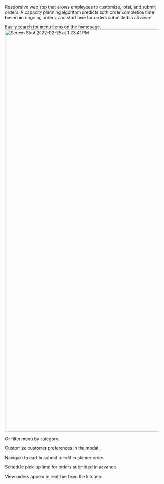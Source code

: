 
Responsive web app that allows employees to customize, total, and submit orders. A capacity planning algorithm predicts both order completion time based on ongoing orders, and start time for orders submitted in advance.

Easily search for menu items on the homepage. 
<img width="1321" alt="Screen Shot 2022-02-25 at 1 23 41 PM" src="https://user-images.githubusercontent.com/61764962/155806856-50669670-c6d6-4781-a3cf-6d0d9368acbe.png">


Or filter menu by category. 


Customize customer preferences in the modal. 


Navigate to cart to submit or edit customer order. 

Schedule pick-up time for orders submitted in advance. 

View orders appear in realtime from the kitchen. 
